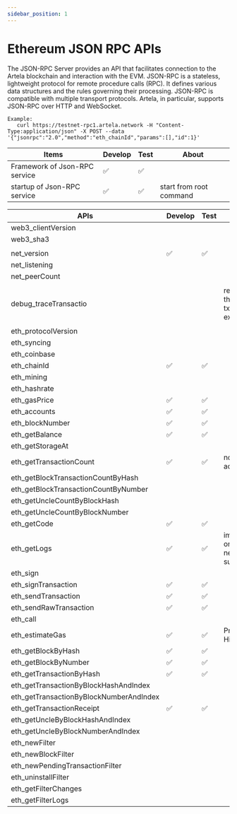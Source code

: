 ```yaml
---
sidebar_position: 1
---
```


# Ethereum JSON RPC APIs

The JSON-RPC Server provides an API that facilitates connection to the Artela blockchain and interaction with the EVM. JSON-RPC is a stateless, lightweight protocol for remote procedure calls (RPC). It defines various data structures and the rules governing their processing. JSON-RPC is compatible with multiple transport protocols. Artela, in particular, supports JSON-RPC over HTTP and WebSocket.

```
Example:
   curl https://testnet-rpc1.artela.network -H "Content-Type:application/json" -X POST --data '{"jsonrpc":"2.0","method":"eth_chainId","params":[],"id":1}'
```

| Items | Develop | Test | About |
| --- | --- | --- | --- |
| Framework of Json-RPC service | ✅ | ✅ |  |
| startup of Json-RPC service | ✅ | ✅ | start from root command |

| APIs | Develop | Test | About |
| --- | --- | --- | --- |
| web3_clientVersion |  |  |  |
| web3_sha3 |  |  |  |
|  |  |  |  |
| net_version | ✅ | ✅ |  |
| net_listening |  |  |  |
| net_peerCount |  |  |  |
|  |  |  |  |
| debug_traceTransactio |  |  | required by the internal txs of explorer |
|  |  |  |  |
| eth_protocolVersion |  |  |  |
| eth_syncing |  |  |  |
| eth_coinbase |  |  |  |
| eth_chainId | ✅ | ✅ |  |
| eth_mining |  |  |  |
| eth_hashrate |  |  |  |
| eth_gasPrice | ✅ | ✅ |  |
| eth_accounts | ✅ | ✅ |  |
| eth_blockNumber | ✅ | ✅ |  |
| eth_getBalance | ✅ | ✅ |  |
| eth_getStorageAt |  |  |  |
| eth_getTransactionCount | ✅ | ✅ | nonce of account |
| eth_getBlockTransactionCountByHash |  |  |  |
| eth_getBlockTransactionCountByNumber |  |  |  |
| eth_getUncleCountByBlockHash |  |  |  |
| eth_getUncleCountByBlockNumber |  |  |  |
| eth_getCode | ✅ | ✅ |  |
| eth_getLogs | ✅ | ✅ | implemeted on 10/16, needs by  subquery |
| eth_sign |  |  |  |
| eth_signTransaction | ✅ | ✅ |  |
| eth_sendTransaction | ✅ | ✅ |  |
| eth_sendRawTransaction | ✅ | ✅ |  |
| eth_call |  |  |  |
| eth_estimateGas | ✅ | ✅ | Priority: High |
| eth_getBlockByHash | ✅ | ✅ |  |
| eth_getBlockByNumber | ✅ | ✅ |  |
| eth_getTransactionByHash | ✅ | ✅ |  |
| eth_getTransactionByBlockHashAndIndex |  |  |  |
| eth_getTransactionByBlockNumberAndIndex |  |  |  |
| eth_getTransactionReceipt | ✅ | ✅ |  |
| eth_getUncleByBlockHashAndIndex |  |  |  |
| eth_getUncleByBlockNumberAndIndex |  |  |  |
| eth_newFilter |  |  |  |
| eth_newBlockFilter |  |  |  |
| eth_newPendingTransactionFilter |  |  |  |
| eth_uninstallFilter |  |  |  |
| eth_getFilterChanges |  |  |  |
| eth_getFilterLogs |  |  |  |